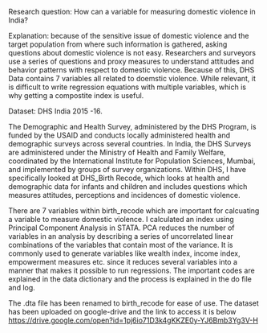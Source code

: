 Research question: How can a variable for measuring domestic violence in India?

Explanation: because of the sensitive issue of domestic violence and the target population from where such information is gathered, asking questions about domestic violence is not easy. Researchers and surveyors use a series of questions and proxy measures to understand attitudes and behavior patterns with respect to domestic violence. Because of this, DHS Data contains 7 variables all related to doemstic violence. While relevant, it is difficult to write regression equations with multiple variables, which is why getting a compostite index is useful. 

Dataset: DHS India 2015 -16.

The Demographic and Health Survey, administered by the DHS Program, is funded by the USAID and conducts locally administered health and demographic surveys across several countries. In India, the DHS Surveys are administered under the Ministry of Health and Family Welfare, coordinated by the International Institute for Population Sciences, Mumbai, and implemented by groups of survey organizations. Within DHS, I have specifically looked at DHS_Birth Recode, which looks at health and demographic data for infants and children and includes questions which measures attitudes, perceptions and incidences of domestic violence. 

There are 7 variables within birth_recode which are important for calcuating a variable to measure domestic violence. I calculated an index using Principal Component Analysis in STATA. PCA reduces the number of variables in an analysis by describing a series of uncorrelated linear combinations of the variables that contain most of the variance. It is commonly used to generate variables like wealth index, income index, empowerment measures etc. since it reduces several variables into a manner that makes it possible to run regressions.  The important codes are explained in the data dictionary and the process is explained in the do file and log.

The .dta file has been renamed to birth_recode for ease of use. The dataset has been uploaded on google-drive and the link to access it is below https://drive.google.com/open?id=1pj6io71D3k4gKKZE0y-YJ6Bmb3Yg3V-H

